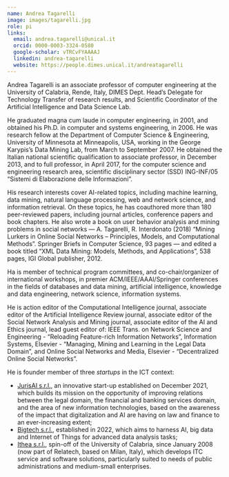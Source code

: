 ```yaml
---
name: Andrea Tagarelli
image: images/tagarelli.jpg
role: pi
links:
  email: andrea.tagarelli@unical.it
  orcid: 0000-0003-3324-0580
  google-scholar: vTRCvFYAAAAJ
  linkedin: andrea-tagarelli
  website: https://people.dimes.unical.it/andreatagarelli
---
```


Andrea Tagarelli is an associate professor of computer engineering at the University of Calabria, Rende, Italy, 
DIMES Dept. Head’s Delegate for Technology Transfer of research results, and 
Scientific Coordinator of the Artificial Intelligence and Data Science Lab.


 He graduated magna cum laude in computer engineering, in 2001, and obtained his Ph.D. in computer and systems engineering, in 2006.  He was research fellow at the Department of Computer Science & Engineering, University of Minnesota at Minneapolis, USA, working in the George Karypis’s Data Mining Lab, from March to September 2007. He obtained the Italian national scientific qualification to associate professor, in December 2013, and to full professor, in April 2017, for the computer science and engineering research area, scientific disciplinary sector (SSD) ING-INF/05 “Sistemi di Elaborazione delle Informazioni”. 

His research interests cover AI-related topics, including machine learning, data mining, natural language processing, web and network science, and information retrieval. On these topics, he has coauthored more than 180 peer-reviewed papers, including journal articles, conference papers and book chapters. He also wrote a book on user behavior analysis and mining problems in social networks — A. Tagarelli, R. Interdonato (2018) “Mining Lurkers in Online Social Networks – Principles, Models, and Computational Methods”. Springer Briefs in Computer Science, 93 pages — and edited a book titled “XML Data Mining: Models, Methods, and Applications”, 538 pages, IGI Global publisher, 2012.

Ha is member of technical program committees, and co-chair/organizer of international workshops, in premier ACM/IEEE/AAAI/Springer conferences in the fields of databases and data mining, artificial intelligence, knowledge and data engineering, network science, information systems.

He is action editor of the Computational Intelligence journal, associate editor of the Artificial Intelligence Review journal, associate editor of the Social Network Analysis and Mining journal, associate editor of the AI and Ethics journal, lead guest editor of: IEEE Trans. on Network Science and Engineering - “Reloading Feature-rich Information Networks”, Information Systems, Elsevier - “Managing, Mining and Learning in the Legal Data Domain”, and Online Social Networks and Media, Elsevier - “Decentralized Online Social Networks”.

He is founder member of three *startups* in the ICT context:  
- [JurisAI s.r.l.](https://www.jurisai.it/), an innovative start-up established on December 2021, which builds its mission on the opportunity of improving relations between the legal domain, the financial and banking services domain, and the area of new information technologies, based on the awareness of the impact that digitalization and AI are having on law and finance to an ever-increasing extent;  
- [Bigtech s.r.l.](https://www.big-tech.it/), established in 2022, which aims to harness AI, big data and Internet of Things for advanced data analysis tasks;
- [Ithea s.r.l.](https://ithea.it/), spin-off of the University of Calabria, since January 2008 (now part of Relatech, based on Milan, Italy), which develops ITC service and software solutions, particularly suited to needs of public administrations and medium-small enterprises. 
